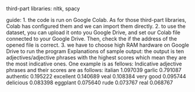 third-part libraries: nltk, spacy

guide:
    1. the code is run on Google Colab. As for those third-part libraries, Colab has configured them and we can import them directly.
    2. to use the dataset, you can upload it onto you Google Drive, and set our Colab file connected to your Google Drive. Then, check the if the address of the opened file is correct. 
    3. we have to choose high RAM hardware on Google Drive to run the program 
Explanations of sample output:
    the output is ten adjectives/adjective phrases with the highest scores which mean they are the most indicative ones. One example is as fellows:
             Indicative adjective phrases and their scores are as follows:
	italian      1.097039
	garlic       0.791087
	authentic    0.195222
	excellent    0.140689
	veal         0.108384
	very good    0.095744
	delicious    0.083398
	eggplant     0.075640
	rude         0.073767
	real         0.068767

